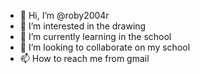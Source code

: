 - 👋 Hi, I’m @roby2004r
- 👀 I’m interested in the drawing
- 🌱 I’m currently learning in the school
- 💞️ I’m looking to collaborate on my school
- 📫 How to reach me from gmail

<!---
roby2004r/roby2004r is a ✨ special ✨ repository because its `README.md` (this file) appears on your GitHub profile.
You can click the Preview link to take a look at your changes.
--->
